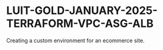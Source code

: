 # LUIT-GOLD-JANUARY-2025-TERRAFORM-VPC-ASG-ALB
Creating a custom environment for an ecommerce site. 
